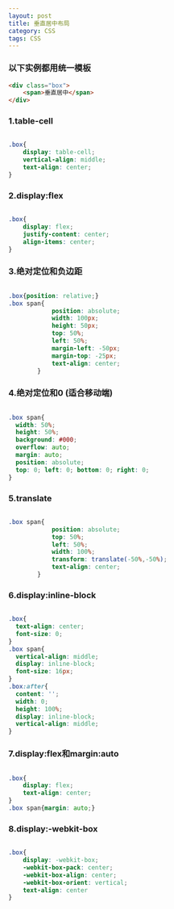 ```yaml
---
layout: post
title: 垂直居中布局
category: CSS
tags: CSS 
---
```


### 以下实例都用统一模板

```html
<div class="box">
    <span>垂直居中</span>
</div>

```

### 1.table-cell

```css

.box{
    display: table-cell;
    vertical-align: middle;
    text-align: center; 
}

```

### 2.display:flex

```css

.box{
    display: flex;
    justify-content: center;
    align-items: center; 
}

```

### 3.绝对定位和负边距

```css

.box{position: relative;}
.box span{
            position: absolute;
            width: 100px;
            height: 50px;
            top: 50%;
            left: 50%;
            margin-left: -50px;
            margin-top: -25px;
            text-align: center;
        }

```

### 4.绝对定位和0 (适合移动端)

```css

.box span{
  width: 50%; 
  height: 50%; 
  background: #000;
  overflow: auto; 
  margin: auto; 
  position: absolute; 
  top: 0; left: 0; bottom: 0; right: 0; 
}

```

### 5.translate

```css

.box span{
            position: absolute;
            top: 50%;
            left: 50%;
            width: 100%;
            transform: translate(-50%,-50%);
            text-align: center;
        }

```

### 6.display:inline-block

```css

.box{
  text-align: center;
  font-size: 0;
}
.box span{
  vertical-align: middle;
  display: inline-block;
  font-size: 16px;
}
.box:after{
  content: '';
  width: 0;
  height: 100%;
  display: inline-block;
  vertical-align: middle;
}

```

### 7.display:flex和margin:auto

```css

.box{
    display: flex;
    text-align: center;
}
.box span{margin: auto;}

```

### 8.display:-webkit-box

```css

.box{
    display: -webkit-box;
    -webkit-box-pack: center;
    -webkit-box-align: center;
    -webkit-box-orient: vertical;
    text-align: center
}

```


























